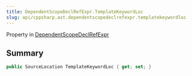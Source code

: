 ```yaml
---
title: DependentScopeDeclRefExpr.TemplateKeywordLoc
slug: api/cppsharp.ast.dependentscopedeclrefexpr.templatekeywordloc
---
```

Property in [DependentScopeDeclRefExpr](/api/cppsharp/ast/dependentscopedeclrefexpr)

## Summary



```csharp
public SourceLocation TemplateKeywordLoc { get; set; }
```


